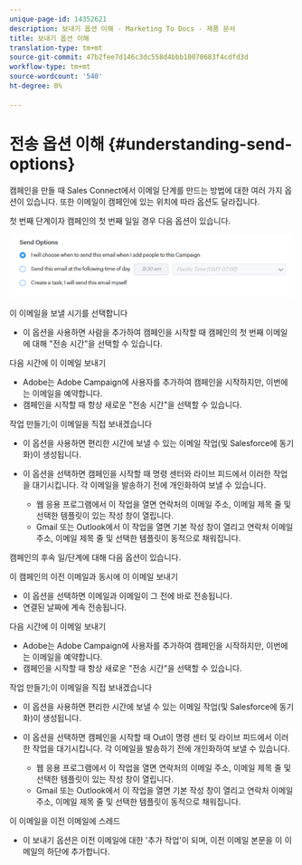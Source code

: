 ```yaml
---
unique-page-id: 14352621
description: 보내기 옵션 이해 - Marketing To Docs - 제품 문서
title: 보내기 옵션 이해
translation-type: tm+mt
source-git-commit: 47b2fee7d146c3dc558d4bbb10070683f4cdfd3d
workflow-type: tm+mt
source-wordcount: '540'
ht-degree: 0%

---
```



# 전송 옵션 이해 {#understanding-send-options}

캠페인을 만들 때 Sales Connect에서 이메일 단계를 만드는 방법에 대한 여러 가지 옵션이 있습니다. 또한 이메일이 캠페인에 있는 위치에 따라 옵션도 달라집니다.

첫 번째 단계이자 캠페인의 첫 번째 일일 경우 다음 옵션이 있습니다.

![](assets/image2019-10-25-10-43-19.png)

이 이메일을 보낼 시기를 선택합니다

* 이 옵션을 사용하면 사람을 추가하여 캠페인을 시작할 때 캠페인의 첫 번째 이메일에 대해 &quot;전송 시간&quot;을 선택할 수 있습니다.

다음 시간에 이 이메일 보내기

* Adobe는 Adobe Campaign에 사용자를 추가하여 캠페인을 시작하지만, 이번에는 이메일을 예약합니다.
* 캠페인을 시작할 때 항상 새로운 &quot;전송 시간&quot;을 선택할 수 있습니다.

작업 만들기;이 이메일을 직접 보내겠습니다

* 이 옵션을 사용하면 편리한 시간에 보낼 수 있는 이메일 작업(및 Salesforce에 동기화)이 생성됩니다.
* 이 옵션을 선택하면 캠페인을 시작할 때 명령 센터와 라이브 피드에서 이러한 작업을 대기시킵니다. 각 이메일을 발송하기 전에 개인화하여 보낼 수 있습니다.

   * 웹 응용 프로그램에서 이 작업을 열면 연락처의 이메일 주소, 이메일 제목 줄 및 선택한 템플릿이 있는 작성 창이 열립니다.
   * Gmail 또는 Outlook에서 이 작업을 열면 기본 작성 창이 열리고 연락처 이메일 주소, 이메일 제목 줄 및 선택한 템플릿이 동적으로 채워집니다.

캠페인의 후속 일/단계에 대해 다음 옵션이 있습니다.

이 캠페인의 이전 이메일과 동시에 이 이메일 보내기

* 이 옵션을 선택하면 이메일과 이메일이 그 전에 바로 전송됩니다.
* 연결된 날짜에 계속 전송됩니다.

다음 시간에 이 이메일 보내기

* Adobe는 Adobe Campaign에 사용자를 추가하여 캠페인을 시작하지만, 이번에는 이메일을 예약합니다.
* 캠페인을 시작할 때 항상 새로운 &quot;전송 시간&quot;을 선택할 수 있습니다.

작업 만들기;이 이메일을 직접 보내겠습니다

* 이 옵션을 사용하면 편리한 시간에 보낼 수 있는 이메일 작업(및 Salesforce에 동기화)이 생성됩니다.
* 이 옵션을 선택하면 캠페인을 시작할 때 Out이 명령 센터 및 라이브 피드에서 이러한 작업을 대기시킵니다. 각 이메일을 발송하기 전에 개인화하여 보낼 수 있습니다.

   * 웹 응용 프로그램에서 이 작업을 열면 연락처의 이메일 주소, 이메일 제목 줄 및 선택한 템플릿이 있는 작성 창이 열립니다.
   * Gmail 또는 Outlook에서 이 작업을 열면 기본 작성 창이 열리고 연락처 이메일 주소, 이메일 제목 줄 및 선택한 템플릿이 동적으로 채워집니다.

이 이메일을 이전 이메일에 스레드

* 이 보내기 옵션은 이전 이메일에 대한 &#39;추가 작업&#39;이 되며, 이전 이메일 본문을 이 이메일의 하단에 추가합니다.

